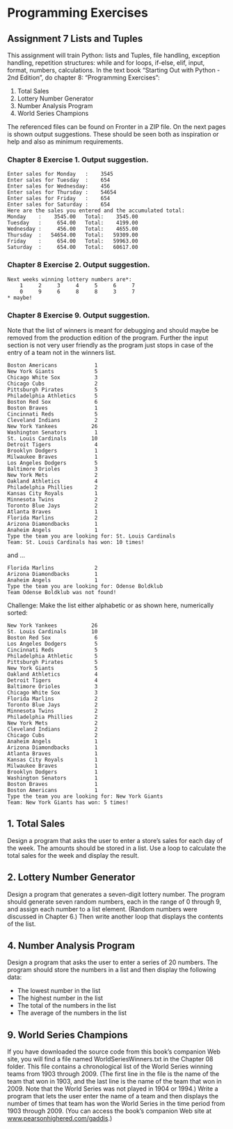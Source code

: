 # Programming Exercises #
## Assignment 7 Lists and Tuples ##

This assignment will train Python: lists and Tuples, file handling, exception
handling, repetition structures: while and for loops, if-else, elif, input,
format, numbers, calculations.
In the text book “Starting Out with Python - 2nd Edition”, do chapter 8:
“Programming Exercises”:

 1. Total Sales
 2. Lottery Number Generator
 4. Number Analysis Program
 9. World Series Champions

The referenced files can be found on Fronter in a ZIP file.
On the next pages is shown output suggestions. These should be seen both as
inspiration or help and also as minimum requirements.

### Chapter 8 Exercise 1. Output suggestion. ###
    Enter sales for Monday   :    3545
    Enter sales for Tuesday  :    654
    Enter sales for Wednesday:    456
    Enter sales for Thursday :    54654
    Enter sales for Friday   :    654
    Enter sales for Saturday :    654
    Here are the sales you entered and the accumulated total:
    Monday    :    3545.00   Total:    3545.00
    Tuesday   :     654.00   Total:    4199.00
    Wednesday :     456.00   Total:    4655.00
    Thursday  :   54654.00   Total:   59309.00
    Friday    :     654.00   Total:   59963.00
    Saturday  :     654.00   Total:   60617.00
     
### Chapter 8 Exercise 2. Output suggestion. ###
    
    Next weeks winning lottery numbers are*:
        1     2     3     4     5     6     7
        0     9     6     8     8     3     7
    * maybe!


### Chapter 8 Exercise 9. Output suggestion. ###

Note that the list of winners is meant for debugging and should maybe be removed
from the production edition of the program. Further the input section is not 
very user friendly as the program just stops in case of the entry of a team not
in the winners list.

    Boston Americans            1
    New York Giants             5   
    Chicago White Sox           3
    Chicago Cubs                2
    Pittsburgh Pirates          5
    Philadelphia Athletics      5
    Boston Red Sox              6
    Boston Braves               1
    Cincinnati Reds             5
    Cleveland Indians           2
    New York Yankees           26
    Washington Senators         1
    St. Louis Cardinals        10
    Detroit Tigers              4
    Brooklyn Dodgers            1
    Milwaukee Braves            1
    Los Angeles Dodgers         5
    Baltimore Orioles           3
    New York Mets               2
    Oakland Athletics           4
    Philadelphia Phillies       2
    Kansas City Royals          1
    Minnesota Twins             2
    Toronto Blue Jays           2
    Atlanta Braves              1
    Florida Marlins             2
    Arizona Diamondbacks        1
    Anaheim Angels              1
    Type the team you are looking for: St. Louis Cardinals
    Team: St. Louis Cardinals has won: 10 times!

and
...

    Florida Marlins             2
    Arizona Diamondbacks        1
    Anaheim Angels              1
    Type the team you are looking for: Odense Boldklub
    Team Odense Boldklub was not found!

Challenge: Make the list either alphabetic or as shown here, numerically sorted:

    New York Yankees           26
    St. Louis Cardinals        10
    Boston Red Sox              6
    Los Angeles Dodgers         5
    Cincinnati Reds             5
    Philadelphia Athletic       5
    Pittsburgh Pirates          5
    New York Giants             5
    Oakland Athletics           4
    Detroit Tigers              4
    Baltimore Orioles           3
    Chicago White Sox           3
    Florida Marlins             2
    Toronto Blue Jays           2
    Minnesota Twins             2
    Philadelphia Phillies       2
    New York Mets               2
    Cleveland Indians           2
    Chicago Cubs                2
    Anaheim Angels              1
    Arizona Diamondbacks        1
    Atlanta Braves              1
    Kansas City Royals          1
    Milwaukee Braves            1
    Brooklyn Dodgers            1
    Washington Senators         1
    Boston Braves               1
    Boston Americans            1
    Type the team you are looking for: New York Giants
    Team: New York Giants has won: 5 times!


## 1. Total Sales ##

Design a program that asks the user to enter a store’s sales for each day of the
week. The amounts should be stored in a list. Use a loop to calculate the total
sales for the week and display the result.

## 2. Lottery Number Generator ##

Design a program that generates a seven-digit lottery number. The program should
generate seven random numbers, each in the range of 0 through 9, and assign each
number to a list element. (Random numbers were discussed in Chapter 6.) Then
write another loop that displays the contents of the list. 

## 4. Number Analysis Program ##

Design a program that asks the user to enter a series of 20 numbers. The program
should store the numbers in a list and then display the following data:

 * The lowest number in the list
 * The highest number in the list
 * The total of the numbers in the list
 * The average of the numbers in the list

## 9. World Series Champions ##

If you have downloaded the source code from this book’s companion Web site, you
will find a file named WorldSeriesWinners.txt in the Chapter 08 folder. This
file contains a chronological list of the World Series winning teams from 1903 
through 2009. (The first line in the file is the name of the team that won in
1903, and the last line is the name of the team that won in 2009. Note that the
World Series was not played in 1904 or 1994.) Write a program that lets the user
enter the name of a team and then displays the number of times that team has won
the World Series in the time period from 1903 through 2009. (You can access the
book’s companion Web site at www.pearsonhighered.com/gaddis.)
